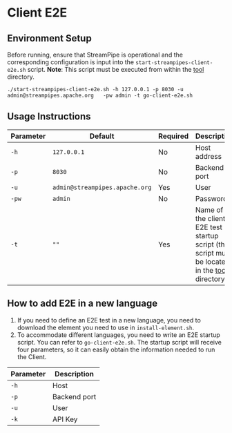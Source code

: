 <!--
  ~ Licensed to the Apache Software Foundation (ASF) under one or more
  ~ contributor license agreements.  See the NOTICE file distributed with
  ~ this work for additional information regarding copyright ownership.
  ~ The ASF licenses this file to You under the Apache License, Version 2.0
  ~ (the "License"); you may not use this file except in compliance with
  ~ the License.  You may obtain a copy of the License at
  ~
  ~    http://www.apache.org/licenses/LICENSE-2.0
  ~
  ~ Unless required by applicable law or agreed to in writing, software
  ~ distributed under the License is distributed on an "AS IS" BASIS,
  ~ WITHOUT WARRANTIES OR CONDITIONS OF ANY KIND, either express or implied.
  ~ See the License for the specific language governing permissions and
  ~ limitations under the License.
  ~
  -->

# Client E2E

## Environment Setup
Before running, ensure that StreamPipe is operational and the corresponding configuration is input into the `start-streampipes-client-e2e.sh` script.
**Note**: This script must be executed from within the [tool](./tool) directory.
```shell
./start-streampipes-client-e2e.sh -h 127.0.0.1 -p 8030 -u admin@streampipes.apache.org   -pw admin -t go-client-e2e.sh
```

## Usage Instructions
| Parameter | Default          | Required | Description                                                                                               |
|-----------|-------------------|----------|-----------------------------------------------------------------------------------------------------------|
| `-h`      | `127.0.0.1`       | No       | Host address                                                                                              |
| `-p`      | `8030`            | No       | Backend port                                                                                              |
| `-u`      | `admin@streampipes.apache.org` | Yes      | User                                                                                                      |
| `-pw`     | `admin`           | No       | Password                                                                                                  |
| `-t`      | `""`              | Yes      | Name of the client's E2E test startup script (the script must be located in the [tool](./tool) directory) |

## How to add E2E in a new language
1. If you need to define an E2E test in a new language, you need to download the element you need to use in `install-element.sh`.
2. To accommodate different languages, you need to write an E2E startup script. You can refer to `go-client-e2e.sh`. The startup script will receive four parameters, so it can easily obtain the information needed to run the Client.

| Parameter | Description |
|-----------|-------------|
| `-h`      | Host        |
| `-p`      | Backend port|
| `-u`      | User        |
| `-k`      | API Key     |